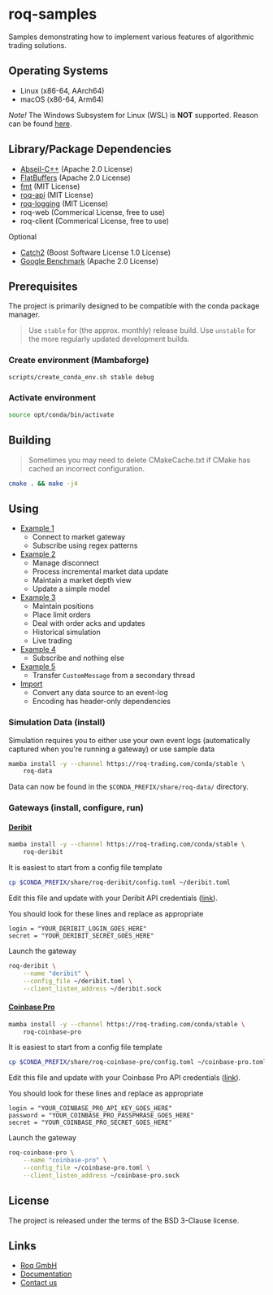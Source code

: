 # roq-samples

Samples demonstrating how to implement various features of algorithmic trading
solutions.


## Operating Systems

* Linux (x86-64, AArch64)
* macOS (x86-64, Arm64)

*Note!*
The Windows Subsystem for Linux (WSL) is **NOT** supported.
Reason can be found [here](https://devblogs.microsoft.com/commandline/windowswsl-interop-with-af_unix/).


## Library/Package Dependencies

* [Abseil-C++](https://github.com/abseil/abseil-cpp) (Apache 2.0 License)
* [FlatBuffers](https://github.com/google/flatbuffers) (Apache 2.0 License)
* [fmt](https://github.com/fmtlib/fmt) (MIT License)
* [roq-api](https://github.com/roq-trading/roq-api) (MIT License)
* [roq-logging](https://github.com/roq-trading/roq-api) (MIT License)
* roq-web (Commerical License, free to use)
* roq-client (Commerical License, free to use)

Optional

* [Catch2](https://github.com/catchorg/Catch2) (Boost Software License 1.0 License)
* [Google Benchmark](https://github.com/google/benchmark) (Apache 2.0 License)


## Prerequisites

The project is primarily designed to be compatible with the conda package manager.

> Use `stable` for (the approx. monthly) release build.
> Use `unstable` for the more regularly updated development builds.

### Create environment (Mambaforge)

```bash
scripts/create_conda_env.sh stable debug
```

### Activate environment

```bash
source opt/conda/bin/activate
```

## Building

> Sometimes you may need to delete CMakeCache.txt if CMake has cached an incorrect configuration.

```bash
cmake . && make -j4
```


## Using

* [Example 1](./src/roq/samples/example-1/README.md)
  * Connect to market gateway
  * Subscribe using regex patterns
* [Example 2](./src/roq/samples/example-2/README.md)
  * Manage disconnect
  * Process incremental market data update
  * Maintain a market depth view
  * Update a simple model
* [Example 3](./src/roq/samples/example-3/README.md)
  * Maintain positions
  * Place limit orders
  * Deal with order acks and updates
  * Historical simulation
  * Live trading
* [Example 4](./src/roq/samples/example-4/README.md)
  * Subscribe and nothing else
* [Example 5](./src/roq/samples/example-5/README.md)
  * Transfer `CustomMessage` from a secondary thread
* [Import](./src/roq/samples/import/README.md)
  * Convert any data source to an event-log
  * Encoding has header-only dependencies


### Simulation Data (install)

Simulation requires you to either use your own event logs (automatically
captured when you're running a gateway) or use sample data

```bash
mamba install -y --channel https://roq-trading.com/conda/stable \
    roq-data
```

Data can now be found in the `$CONDA_PREFIX/share/roq-data/` directory.


### Gateways (install, configure, run)


#### [Deribit](https://roq-trading.com/docs/reference/gateways/roq-deribit/)

```bash
mamba install -y --channel https://roq-trading.com/conda/stable \
    roq-deribit
```

It is easiest to start from a config file template

```bash
cp $CONDA_PREFIX/share/roq-deribit/config.toml ~/deribit.toml
```

Edit this file and update with your Deribit API credentials
([link](https://test.deribit.com/main#/account?scrollTo=api)).

You should look for these lines and replace as appropriate

```text
login = "YOUR_DERIBIT_LOGIN_GOES_HERE"
secret = "YOUR_DERIBIT_SECRET_GOES_HERE"
```

Launch the gateway

```bash
roq-deribit \
    --name "deribit" \
    --config_file ~/deribit.toml \
    --client_listen_address ~/deribit.sock
```

#### [Coinbase Pro](https://roq-trading.com/docs/reference/gateways/roq-coinbase-pro/)

```bash
mamba install -y --channel https://roq-trading.com/conda/stable \
    roq-coinbase-pro
```

It is easiest to start from a config file template

```bash
cp $CONDA_PREFIX/share/roq-coinbase-pro/config.toml ~/coinbase-pro.toml
```

Edit this file and update with your Coinbase Pro API credentials
([link](https://public.sandbox.pro.coinbase.com/profile/api)).

You should look for these lines and replace as appropriate

```text
login = "YOUR_COINBASE_PRO_API_KEY_GOES_HERE"
password = "YOUR_COINBASE_PRO_PASSPHRASE_GOES_HERE"
secret = "YOUR_COINBASE_PRO_SECRET_GOES_HERE"
```

Launch the gateway

```bash
roq-coinbase-pro \
    --name "coinbase-pro" \
    --config_file ~/coinbase-pro.toml \
    --client_listen_address ~/coinbase-pro.sock
```

## License

The project is released under the terms of the BSD 3-Clause license.


## Links

* [Roq GmbH](https://roq-trading.com/)
* [Documentation](https://roq-trading.com/docs/)
* [Contact us](mailto:info@roq-trading.com)
